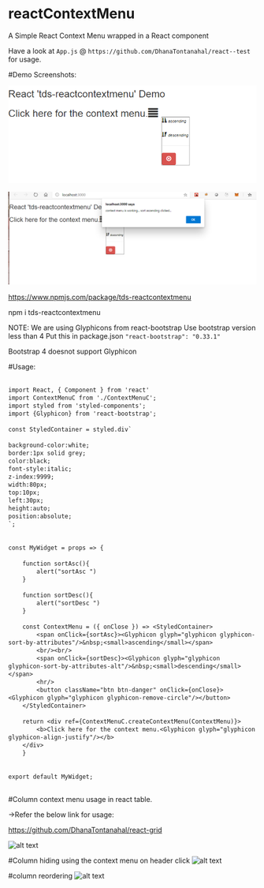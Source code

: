 # reactContextMenu
A Simple React Context Menu wrapped in a React component

Have a look at   ```App.js``` @    ```https://github.com/DhanaTontanahal/react--test``` for usage.

#Demo Screenshots:

![alt text](https://github.com/DhanaTontanahal/react-context-menu/blob/master/context-menu-demo.PNG)


![alt text](https://github.com/DhanaTontanahal/react-context-menu/blob/master/context-menu-function-call.PNG)


https://www.npmjs.com/package/tds-reactcontextmenu

npm i tds-reactcontextmenu


NOTE:
We are using Glyphicons from react-bootstrap
Use bootstrap version less than 4
Put this in package.json
 ```"react-bootstrap": "0.33.1"```
 
 Bootstrap 4 doesnot support Glyphicon
 
 
#Usage:

```

import React, { Component } from 'react'
import ContextMenuC from './ContextMenuC';
import styled from 'styled-components';
import {Glyphicon} from 'react-bootstrap';

const StyledContainer = styled.div`

background-color:white;
border:1px solid grey;
color:black;
font-style:italic;
z-index:9999;
width:80px;
top:10px;
left:30px;
height:auto;
position:absolute;
`;


const MyWidget = props => {

    function sortAsc(){
        alert("sortAsc ")
    }

    function sortDesc(){
        alert("sortDesc ")
    }
   
    const ContextMenu = ({ onClose }) => <StyledContainer>
        <span onClick={sortAsc}><Glyphicon glyph="glyphicon glyphicon-sort-by-attributes"/>&nbsp;<small>ascending</small></span>
        <br/><br/>
        <span onClick={sortDesc}><Glyphicon glyph="glyphicon glyphicon-sort-by-attributes-alt"/>&nbsp;<small>descending</small></span>
        <hr/>
        <button className="btn btn-danger" onClick={onClose}><Glyphicon glyph="glyphicon glyphicon-remove-circle"/></button>
    </StyledContainer>

    return <div ref={ContextMenuC.createContextMenu(ContextMenu)}>
        <b>Click here for the context menu.<Glyphicon glyph="glyphicon glyphicon-align-justify"/></b>
    </div>
    }


export default MyWidget;


```


#Column context menu usage in react table.


->Refer the below link for usage:

https://github.com/DhanaTontanahal/react-grid





![alt text](https://github.com/DhanaTontanahal/react-grid-/blob/master/table1.JPG)

#Column hiding using the context menu on header click
![alt text](https://github.com/DhanaTontanahal/react-grid-/blob/master/table1.JPG)

#column reordering 
![alt text](https://github.com/DhanaTontanahal/react-grid-/blob/master/table1.JPG)





